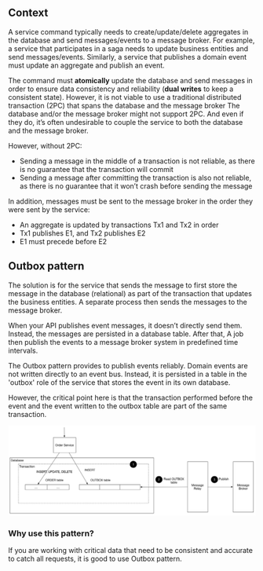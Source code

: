 ## Context

A service command typically needs to create/update/delete aggregates in the database and send messages/events to a message broker. For example, a service that participates in a saga needs to update business entities and send messages/events. Similarly, a service that publishes a domain event must update an aggregate and publish an event.

The command must **atomically** update the database and send messages in order to ensure data consistency and reliability (**dual writes** to keep a consistent state). However, it is not viable to use a traditional distributed transaction (2PC) that spans the database and the message broker The database and/or the message broker might not support 2PC. And even if they do, it’s often undesirable to couple the service to both the database and the message broker.

However, without 2PC:

- Sending a message in the middle of a transaction is not reliable, as there is no guarantee that the transaction will commit
- Sending a message after committing the transaction is also not reliable, as there is no guarantee that it won’t crash before sending the message

In addition, messages must be sent to the message broker in the order they were sent by the service:

- An aggregate is updated by transactions Tx1 and Tx2 in order
- Tx1 publishes E1, and Tx2 publishes E2
- E1 must precede before E2

## Outbox pattern

The solution is for the service that sends the message to first store the message in the database (relational) as part of the transaction that updates the business entities. A separate process then sends the messages to the message broker.

When your API publishes event messages, it doesn’t directly send them. Instead, the messages are persisted in a database table. After that, A job then publish the events to a message broker system in predefined time intervals.

The Outbox pattern provides to publish events reliably. Domain events are not written directly to an event bus. Instead, it is persisted in a table in the 'outbox' role of the service that stores the event in its own database.

However, the critical point here is that the transaction performed before the event and the event written to the outbox table are part of the same transaction.

<img src="../assets/outbox.png">

### Why use this pattern?

If you are working with critical data that need to be consistent and accurate to catch all requests, it is good to use Outbox pattern.

